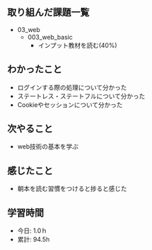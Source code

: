 ## 取り組んだ課題一覧
- 03_web
  - 003_web_basic
    - インプット教材を読む(40%)

## わかったこと
- ログインする際の処理について分かった
- ステートレス・ステートフルについて分かった
- Cookieやセッションについて分かった
 
## 次やること
- web技術の基本を学ぶ

## 感じたこと
- 朝本を読む習慣をつけると捗ると感じた

## 学習時間
- 今日: 1.0ｈ
- 累計: 94.5h
